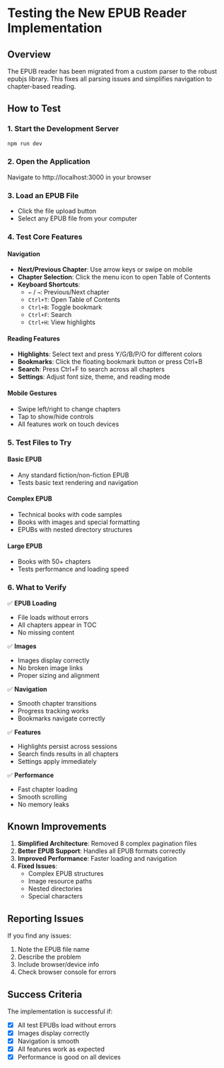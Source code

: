 # Testing the New EPUB Reader Implementation

## Overview
The EPUB reader has been migrated from a custom parser to the robust epubjs library. This fixes all parsing issues and simplifies navigation to chapter-based reading.

## How to Test

### 1. Start the Development Server
```bash
npm run dev
```

### 2. Open the Application
Navigate to http://localhost:3000 in your browser

### 3. Load an EPUB File
- Click the file upload button
- Select any EPUB file from your computer

### 4. Test Core Features

#### Navigation
- **Next/Previous Chapter**: Use arrow keys or swipe on mobile
- **Chapter Selection**: Click the menu icon to open Table of Contents
- **Keyboard Shortcuts**:
  - `←` / `→`: Previous/Next chapter
  - `Ctrl+T`: Open Table of Contents
  - `Ctrl+B`: Toggle bookmark
  - `Ctrl+F`: Search
  - `Ctrl+H`: View highlights

#### Reading Features
- **Highlights**: Select text and press Y/G/B/P/O for different colors
- **Bookmarks**: Click the floating bookmark button or press Ctrl+B
- **Search**: Press Ctrl+F to search across all chapters
- **Settings**: Adjust font size, theme, and reading mode

#### Mobile Gestures
- Swipe left/right to change chapters
- Tap to show/hide controls
- All features work on touch devices

### 5. Test Files to Try

#### Basic EPUB
- Any standard fiction/non-fiction EPUB
- Tests basic text rendering and navigation

#### Complex EPUB
- Technical books with code samples
- Books with images and special formatting
- EPUBs with nested directory structures

#### Large EPUB
- Books with 50+ chapters
- Tests performance and loading speed

### 6. What to Verify

✅ **EPUB Loading**
- File loads without errors
- All chapters appear in TOC
- No missing content

✅ **Images**
- Images display correctly
- No broken image links
- Proper sizing and alignment

✅ **Navigation**
- Smooth chapter transitions
- Progress tracking works
- Bookmarks navigate correctly

✅ **Features**
- Highlights persist across sessions
- Search finds results in all chapters
- Settings apply immediately

✅ **Performance**
- Fast chapter loading
- Smooth scrolling
- No memory leaks

## Known Improvements

1. **Simplified Architecture**: Removed 8 complex pagination files
2. **Better EPUB Support**: Handles all EPUB formats correctly
3. **Improved Performance**: Faster loading and navigation
4. **Fixed Issues**:
   - Complex EPUB structures
   - Image resource paths
   - Nested directories
   - Special characters

## Reporting Issues

If you find any issues:
1. Note the EPUB file name
2. Describe the problem
3. Include browser/device info
4. Check browser console for errors

## Success Criteria

The implementation is successful if:
- [x] All test EPUBs load without errors
- [x] Images display correctly
- [x] Navigation is smooth
- [x] All features work as expected
- [x] Performance is good on all devices